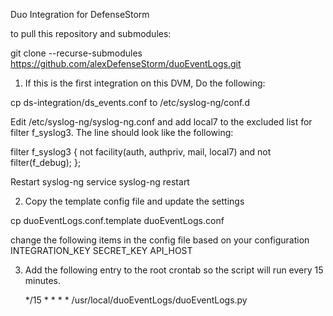 Duo Integration for DefenseStorm

to pull this repository and submodules:

git clone --recurse-submodules https://github.com/alexDefenseStorm/duoEventLogs.git

1. If this is the first integration on this DVM, Do the following:

  cp ds-integration/ds_events.conf to /etc/syslog-ng/conf.d

  Edit /etc/syslog-ng/syslog-ng.conf and add local7 to the excluded list for filter f_syslog3.  The line should look like the following:

  filter f_syslog3 { not facility(auth, authpriv, mail, local7) and not filter(f_debug); };

  Restart syslog-ng
    service syslog-ng restart

2. Copy the template config file and update the settings

  cp duoEventLogs.conf.template duoEventLogs.conf

  change the following items in the config file based on your configuration
      INTEGRATION_KEY
      SECRET_KEY
      API_HOST

3. Add the following entry to the root crontab so the script will run every
   15 minutes.

   */15 * * * * /usr/local/duoEventLogs/duoEventLogs.py
